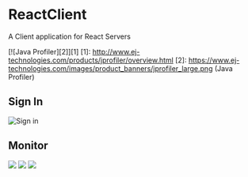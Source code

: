 # ReactClient
A Client application for React Servers

[![Java Profiler][2]][1]
  [1]: http://www.ej-technologies.com/products/jprofiler/overview.html
  [2]: https://www.ej-technologies.com/images/product_banners/jprofiler_large.png (Java Profiler)

## Sign In
![Sign in](https://raw.githubusercontent.com/cyberpwnn/React/master/images/client/login.png)

## Monitor
![](https://raw.githubusercontent.com/cyberpwnn/React/master/images/client/1.png)
![](https://raw.githubusercontent.com/cyberpwnn/React/master/images/client/2.png)
![](https://raw.githubusercontent.com/cyberpwnn/React/master/images/client/performence.png)
